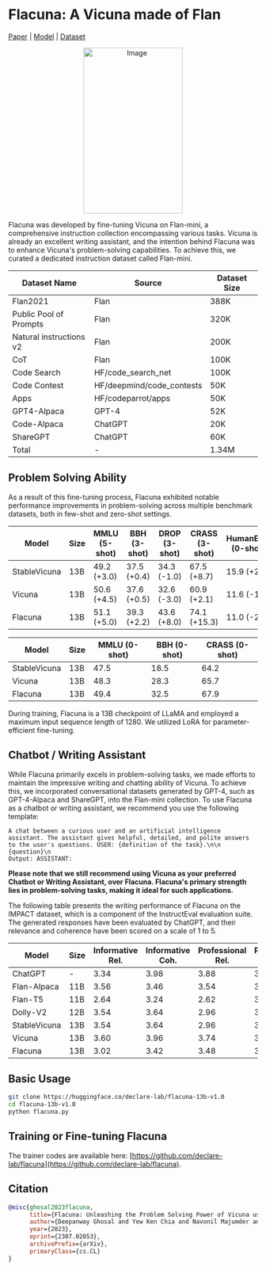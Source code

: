 # Flacuna: A Vicuna made of Flan

[Paper](https://arxiv.org/abs//2307.02053) | [Model](https://huggingface.co/declare-lab/flacuna-13b-v1.0) | [Dataset](https://huggingface.co/datasets/declare-lab/flan-mini)

<p align="center">

<img src="https://declare-lab.net/assets/images/logos/flacuna5.png" alt="Image" width="200" height="335">

</p>

Flacuna was developed by fine-tuning Vicuna on Flan-mini, a comprehensive instruction collection encompassing various tasks. Vicuna is already an excellent writing assistant, and the intention behind Flacuna was to enhance Vicuna's problem-solving capabilities. To achieve this, we curated a dedicated instruction dataset called Flan-mini.

| Dataset Name                | Source                 | Dataset Size |
|-----------------------------|------------------------|--------------|
| Flan2021                    | Flan                   | 388K         |
| Public Pool of Prompts      | Flan                   | 320K         |
| Natural instructions v2     | Flan                   | 200K         |
| CoT                         | Flan                   | 100K         |
| Code Search                 | HF/code_search_net | 100K         |
| Code Contest                | HF/deepmind/code_contests      | 50K          |
| Apps                        | HF/codeparrot/apps      | 50K          |
| GPT4-Alpaca                 | GPT-4                  | 52K          |
| Code-Alpaca                 | ChatGPT                | 20K          |
| ShareGPT                    | ChatGPT                | 60K          |
| Total                       | -                      | 1.34M        |

## Problem Solving Ability

As a result of this fine-tuning process, Flacuna exhibited notable performance improvements in problem-solving across multiple benchmark datasets, both in few-shot and zero-shot settings.

| **Model** | **Size** | **MMLU (5-shot)** | **BBH (3-shot)** | **DROP (3-shot)** | **CRASS (3-shot)** | **HumanEval (0-shot)** | **Avg.** |
| --- | --- | --- | --- | --- | --- | --- | --- |
| StableVicuna | 13B | 49.2 (+3.0) | 37.5 (+0.4) | 34.3 (-1.0) | 67.5 (+8.7) | 15.9 (+2.5) | 40.9 (+2.7) |
| Vicuna | 13B | 50.6 (+4.5) | 37.6 (+0.5) | 32.6 (-3.0) | 60.9 (+2.1) | 11.6 (-1.8) | 38.7 (+0.6) |
| Flacuna | 13B | 51.1 (+5.0) | 39.3 (+2.2) | 43.6 (+8.0) | 74.1 (+15.3) | 11.0 (-2.4) | 43.8 (+5.6) |

| **Model** | **Size** | **MMLU (0-shot)** | **BBH (0-shot)** | **CRASS (0-shot)** |
| --- | --- | --- | --- | --- |
| StableVicuna | 13B | 47.5 | 18.5 | 64.2 |
| Vicuna | 13B | 48.3 | 28.3 | 65.7 |
| Flacuna | 13B | 49.4 | 32.5 | 67.9 |


During training, Flacuna is a 13B checkpoint of LLaMA and employed a maximum input sequence length of 1280. We utilized LoRA for parameter-efficient fine-tuning.

## Chatbot / Writing Assistant

While Flacuna primarily excels in problem-solving tasks, we made efforts to maintain the impressive writing and chatting ability of Vicuna. To achieve this, we incorporated conversational datasets generated by GPT-4, such as GPT-4-Alpaca and ShareGPT, into the Flan-mini collection.
To use Flacuna as a chatbot or writing assistant, we recommend you use the following template:

```
A chat between a curious user and an artificial intelligence assistant. The assistant gives helpful, detailed, and polite answers to the user's questions. USER: {definition of the task}.\n\n
{question}\n
Output: ASSISTANT:

```
**Please note that we still recommend using Vicuna as your preferred Chatbot or Writing Assistant, over Flacuna. Flacuna's primary strength lies in problem-solving tasks, making it ideal for such applications.**

The following table presents the writing performance of Flacuna on the IMPACT dataset, which is a component of the InstructEval evaluation suite. The generated responses have been evaluated by ChatGPT, and their relevance and coherence have been scored on a scale of 1 to 5.


| **Model** | **Size** | **Informative Rel.** | **Informative Coh.** | **Professional Rel.** | **Professional Coh.** | **Argumentative Rel.** | **Argumentative Coh.** | **Creative Rel.** | **Creative Coh.** | **Avg. Rel.** | **Avg. Coh.** |
| --- | --- | --- | --- | --- | --- | --- | --- | --- | --- | --- | --- |
| ChatGPT | - | 3.34 | 3.98 | 3.88 | 3.96 | 3.96 | 3.82 | 3.92 | 3.94 | 3.78 | 3.93 |
| Flan-Alpaca | 11B | 3.56 | 3.46 | 3.54 | 3.70 | 3.22 | 3.28 | 3.70 | 3.40 | 3.51 | 3.46 |
| Flan-T5 | 11B | 2.64 | 3.24 | 2.62 | 3.22 | 2.54 | 3.40 | 2.50 | 2.72 | 2.58 | 3.15 |
| Dolly-V2 | 12B | 3.54 | 3.64 | 2.96 | 3.74 | 3.66 | 3.20 | 3.02 | 3.18 | 3.30 | 3.44 |
| StableVicuna | 13B | 3.54 | 3.64 | 2.96 | 3.74 | 3.30 | 3.20 | 3.02 | 3.18 | 3.21 | 3.44 |
| Vicuna | 13B | 3.60 | 3.96 | 3.74 | 3.82 | 3.82 | 3.56 | 3.82 | 3.92 | 3.75 | 3.82 |
| Flacuna | 13B | 3.02 | 3.42 | 3.48 | 3.52 | 3.38 | 3.02 | 3.92 | 3.80 | 3.45 | 3.44 |


## Basic Usage
```bash
git clone https://huggingface.co/declare-lab/flacuna-13b-v1.0
cd flacuna-13b-v1.0
python flacuna.py
```
## Training or Fine-tuning Flacuna

The trainer codes are available here: [https://github.com/declare-lab/flacuna](https://github.com/declare-lab/flacuna).

## Citation

```bibtex
@misc{ghosal2023flacuna,
      title={Flacuna: Unleashing the Problem Solving Power of Vicuna using FLAN Fine-Tuning}, 
      author={Deepanway Ghosal and Yew Ken Chia and Navonil Majumder and Soujanya Poria},
      year={2023},
      eprint={2307.02053},
      archivePrefix={arXiv},
      primaryClass={cs.CL}
}
```
